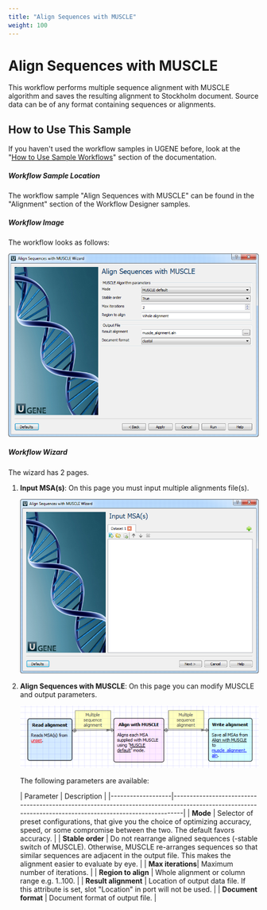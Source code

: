 ```yaml
---
title: "Align Sequences with MUSCLE"
weight: 100
---
```


# Align Sequences with MUSCLE

This workflow performs multiple sequence alignment with MUSCLE algorithm and saves the resulting alignment to Stockholm
document. Source data can be of any format containing sequences or alignments.

## How to Use This Sample

If you haven't used the workflow samples in UGENE before, look at
the "[How to Use Sample Workflows](how-to-use-sample-workflows.md)" section of the documentation.

##### Workflow Sample Location

The workflow sample "Align Sequences with MUSCLE" can be found in the "Alignment" section of the Workflow Designer
samples.

##### Workflow Image

The workflow looks as follows:

![](/images/65930229/65930230.png)

##### Workflow Wizard

The wizard has 2 pages.

1. **Input MSA(s)**: On this page you must input multiple alignments file(s).

   ![](/images/65930229/65930231.png)

2. **Align Sequences with MUSCLE**: On this page you can modify MUSCLE and output parameters.

   ![](/images/65930229/65930232.png)

   The following parameters are available:

   | Parameter         | Description                                                                                                                                           |
          |-------------------|-------------------------------------------------------------------------------------------------------------------------------------------------------|
   | **Mode**          | Selector of preset configurations, that give you the choice of optimizing accuracy, speed, or some compromise between the two. The default favors accuracy. |
   | **Stable order**  | Do not rearrange aligned sequences (-stable switch of MUSCLE). Otherwise, MUSCLE re-arranges sequences so that similar sequences are adjacent in the output file. This makes the alignment easier to evaluate by eye. |
   | **Max iterations**| Maximum number of iterations.                                                                                                                         |
   | **Region to align** | Whole alignment or column range e.g. 1..100.                                                                                                        |
   | **Result alignment** | Location of output data file. If this attribute is set, slot "Location" in port will not be used.                                                  |
   | **Document format** | Document format of output file.                                                                                                                    |
